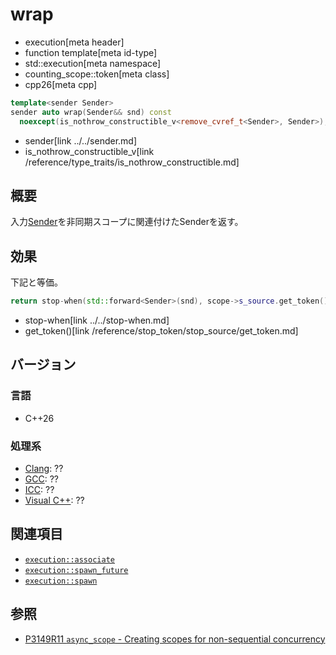 # wrap
* execution[meta header]
* function template[meta id-type]
* std::execution[meta namespace]
* counting_scope::token[meta class]
* cpp26[meta cpp]

```cpp
template<sender Sender>
sender auto wrap(Sender&& snd) const
  noexcept(is_nothrow_constructible_v<remove_cvref_t<Sender>, Sender>);
```
* sender[link ../../sender.md]
* is_nothrow_constructible_v[link /reference/type_traits/is_nothrow_constructible.md]

## 概要
入力[Sender](../../sender.md)を非同期スコープに関連付けたSenderを返す。


## 効果
下記と等価。

```cpp
return stop-when(std::forward<Sender>(snd), scope->s_source.get_token());
```
* stop-when[link ../../stop-when.md]
* get_token()[link /reference/stop_token/stop_source/get_token.md]


## バージョン
### 言語
- C++26

### 処理系
- [Clang](/implementation.md#clang): ??
- [GCC](/implementation.md#gcc): ??
- [ICC](/implementation.md#icc): ??
- [Visual C++](/implementation.md#visual_cpp): ??


## 関連項目
- [`execution::associate`](../../associate.md)
- [`execution::spawn_future`](../../spawn_future.md.nolink)
- [`execution::spawn`](../../spawn.md.nolink)


## 参照
- [P3149R11 `async_scope` - Creating scopes for non-sequential concurrency](https://open-std.org/jtc1/sc22/wg21/docs/papers/2025/p3149r11.html)
